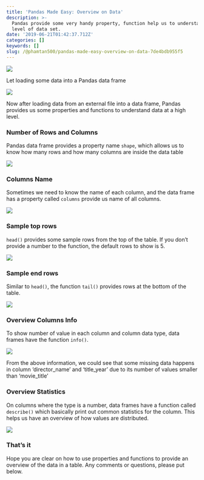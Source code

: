 ```yaml
---
title: 'Pandas Made Easy: Overview on Data'
description: >-
  Pandas provide some very handy property, function help us to understand high
  level of data set.
date: '2019-06-21T01:42:37.712Z'
categories: []
keywords: []
slug: /@phamtan500/pandas-made-easy-overview-on-data-7de4bdb955f5
---
```


![](https://cdn-images-1.medium.com/max/2560/1*DBUfEEyPFfGXaEwhctEOjA.jpeg)

Let loading some data into a Pandas data frame

![](https://cdn-images-1.medium.com/max/800/1*qC9T0lqozmdXNxwwphTASQ.png)

Now after loading data from an external file into a data frame, Pandas provides us some properties and functions to understand data at a high level.

### Number of Rows and Columns

Pandas data frame provides a property name `shape`,  which allows us to know how many rows and how many columns are inside the data table

![](https://cdn-images-1.medium.com/max/800/1*qUgJtCoMbbUlcHvFCv93bQ.png)

### Columns Name

Sometimes we need to know the name of each column, and the data frame has a property called `columns`  provide us name of all columns.

![](https://cdn-images-1.medium.com/max/800/1*ssjhdlwL4Gu2JaNp2Qg1UA.png)

### Sample top rows

`head()`  provides some sample rows from the top of the table. If you don’t provide a number to the function, the default rows to show is 5.

![](https://cdn-images-1.medium.com/max/800/1*FB6dSlb3nOokaVpuGvpVSA.png)

### Sample end rows

Similar to `head()`, the function `tail()` provides rows at the bottom of the table.

![](https://cdn-images-1.medium.com/max/800/1*F9JZ1YsV4Imyjb_D4Lx2_g.png)

### Overview Columns Info

To show number of value in each column and column data type, data frames have the function `info()`.

![](https://cdn-images-1.medium.com/max/800/1*Nu2zh0BaFrgCsLFXHcK3Eg.png)

From the above information, we could see that some missing data happens in column ‘director\_name’ and ‘title\_year’ due to its number of values smaller than ‘movie\_title’

### Overview Statistics

On columns where the type is a number, data frames have a function called `describe()`  which basically print out common statistics for the column. This helps us have an overview of how values are distributed.

![](https://cdn-images-1.medium.com/max/800/1*r6SkPeZsT6-OKW0oOox_yQ.png)

### That’s it

Hope you are clear on how to use properties and functions to provide an overview of the data in a table. Any comments or questions, please put below.